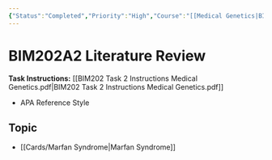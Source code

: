 ```yaml
---
{"Status":"Completed","Priority":"High","Course":"[[Medical Genetics|BIM202]]","tags":["project"],"dg-publish":true,"permalink":"/spaces/university/projects/bim-202-a2-literature-review/","dgPassFrontmatter":true}
---
```


# BIM202A2 Literature Review

**Task Instructions:** [[BIM202 Task 2 Instructions Medical Genetics.pdf\|BIM202 Task 2 Instructions Medical Genetics.pdf]]

- APA Reference Style

## Topic

- [[Cards/Marfan Syndrome\|Marfan Syndrome]]